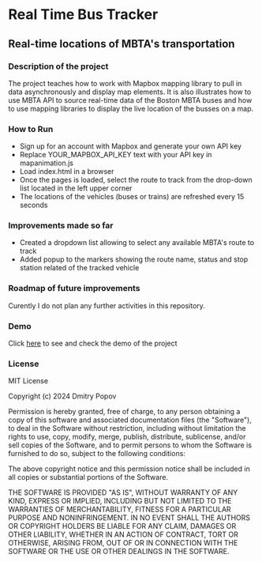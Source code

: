 # Real Time Bus Tracker


## Real-time locations of MBTA's transportation

### Description of the project

The project teaches how to work with Mapbox mapping library to pull in data asynchronously and display map elements.
It is also illustrates how to use MBTA API to source real-time data of the Boston MBTA buses and how to use mapping libraries to display 
the live location of the busses on a map. 
 

### How to Run
- Sign up for an account with Mapbox and generate your own API key
- Replace YOUR_MAPBOX_API_KEY text with your API key in mapanimation.js
- Load index.html in a browser
- Once the pages is loaded, select the route to track from the drop-down list located in the left upper corner
- The locations of the vehicles (buses or trains) are refreshed every 15 seconds


### Improvements made so far

- Created a dropdown list allowing to select any available MBTA's route to track
- Added popup to the markers showing the route name, status and stop station related of the tracked vehicle


### Roadmap of future improvements
Curently I do not plan any further activities in this repository. 

### Demo
Click [here](https://dimonrmp.github.io/projects/real-time-bus-tracker/realtimebustracker.html) to see and check the demo of the project 

### License
MIT License

Copyright (c) 2024 Dmitry Popov

Permission is hereby granted, free of charge, to any person obtaining a copy
of this software and associated documentation files (the "Software"), to deal
in the Software without restriction, including without limitation the rights
to use, copy, modify, merge, publish, distribute, sublicense, and/or sell
copies of the Software, and to permit persons to whom the Software is
furnished to do so, subject to the following conditions:

The above copyright notice and this permission notice shall be included in all
copies or substantial portions of the Software.

THE SOFTWARE IS PROVIDED "AS IS", WITHOUT WARRANTY OF ANY KIND, EXPRESS OR
IMPLIED, INCLUDING BUT NOT LIMITED TO THE WARRANTIES OF MERCHANTABILITY,
FITNESS FOR A PARTICULAR PURPOSE AND NONINFRINGEMENT. IN NO EVENT SHALL THE
AUTHORS OR COPYRIGHT HOLDERS BE LIABLE FOR ANY CLAIM, DAMAGES OR OTHER
LIABILITY, WHETHER IN AN ACTION OF CONTRACT, TORT OR OTHERWISE, ARISING FROM,
OUT OF OR IN CONNECTION WITH THE SOFTWARE OR THE USE OR OTHER DEALINGS IN THE
SOFTWARE.
